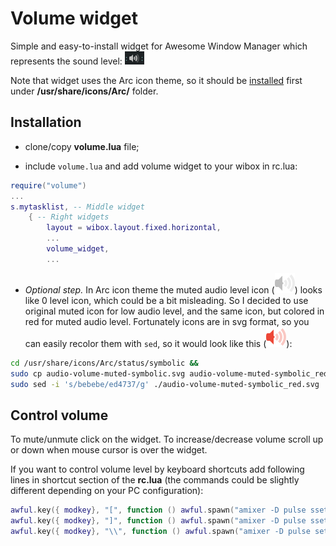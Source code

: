 # Volume widget

Simple and easy-to-install widget for Awesome Window Manager which represents the sound level: ![Volume Widget](
./vol-widget-1.png)

Note that widget uses the Arc icon theme, so it should be [installed](https://github.com/horst3180/arc-icon-theme#installation) first under **/usr/share/icons/Arc/** folder.

## Installation

- clone/copy **volume.lua** file;

- include `volume.lua` and add volume widget to your wibox in rc.lua:

```lua
require("volume")
...
s.mytasklist, -- Middle widget
	{ -- Right widgets
    	layout = wibox.layout.fixed.horizontal,
		...
		volume_widget,
		...      
```
- _Optional step._ In Arc icon theme the muted audio level icon (![Volume Widget](./audio-volume-muted-symbolic.svg)) looks like 0 level icon, which could be a bit misleading.
 So I decided to use original muted icon for low audio level, and the same icon, but colored in red for muted audio level. Fortunately icons are in svg format, so you can easily recolor them with `sed`, so it would look like this (![Volume Widget](./audio-volume-muted-symbolic_red.svg)):
 
 ```bash
 cd /usr/share/icons/Arc/status/symbolic && 
 sudo cp audio-volume-muted-symbolic.svg audio-volume-muted-symbolic_red.svg && 
 sudo sed -i 's/bebebe/ed4737/g' ./audio-volume-muted-symbolic_red.svg 
 ```

## Control volume

To mute/unmute click on the widget. To increase/decrease volume scroll up or down when mouse cursor is over the widget.

If you want to control volume level by keyboard shortcuts add following lines in shortcut section of the **rc.lua** (the commands could be slightly different depending on your PC configuration):

```lua
awful.key({ modkey}, "[", function () awful.spawn("amixer -D pulse sset Master 5%-") end, {description = "increase volume", group = "custom"}),
awful.key({ modkey}, "]", function () awful.spawn("amixer -D pulse sset Master 5%+") end, {description = "decrease volume", group = "custom"}),
awful.key({ modkey}, "\\", function () awful.spawn("amixer -D pulse set Master +1 toggle") end, {description = "mute volume", group = "custom"}),
```
